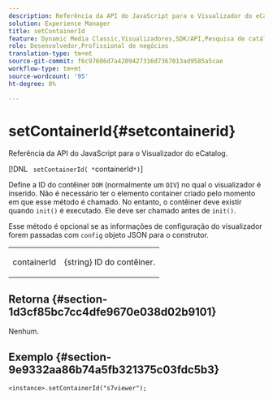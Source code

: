 ```yaml
---
description: Referência da API do JavaScript para o Visualizador do eCatalog.
solution: Experience Manager
title: setContainerId
feature: Dynamic Media Classic,Visualizadores,SDK/API,Pesquisa de catálogo eletrônico
role: Desenvolvedor,Profissional de negócios
translation-type: tm+mt
source-git-commit: f6c97606d7a4209427316d7367013ad9585a5cae
workflow-type: tm+mt
source-wordcount: '95'
ht-degree: 0%

---
```



# setContainerId{#setcontainerid}

Referência da API do JavaScript para o Visualizador do eCatalog.

[!DNL ` setContainerId( *`containerId`*)`]

Define a ID do contêiner `DOM` (normalmente um `DIV`) no qual o visualizador é inserido. Não é necessário ter o elemento container criado pelo momento em que esse método é chamado. No entanto, o contêiner deve existir quando `init()` é executado. Ele deve ser chamado antes de `init()`.

Esse método é opcional se as informações de configuração do visualizador forem passadas com `config` objeto JSON para o construtor.

<table id="table_896DFF34A68A403DB93A6D597461A573"> 
 <tbody> 
  <tr> 
   <td colname="col1"> <p> <span class="codeph"> <span class="varname"> containerId  </span> </span> </p> </td> 
   <td colname="col2"> <p> <span class="codeph"> {string}  </span> ID do contêiner. </p> </td> 
  </tr> 
 </tbody> 
</table>

## Retorna {#section-1d3cf85bc7cc4dfe9670e038d02b9101}

Nenhum.

## Exemplo {#section-9e9332aa86b74a5fb321375c03fdc5b3}

```
<instance>.setContainerId("s7viewer");
```

